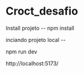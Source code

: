 # Croct_desafio

Install projeto --
npm install

inciando projeto local --

npm run dev

http://localhost:5173/

